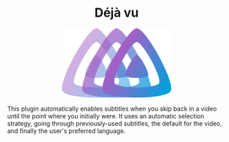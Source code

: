 <h1 align="center">Déjà vu</h1>

<p align="center">

<img alt="Logo" src="https://raw.githubusercontent.com/ImTheSquid/jellyfin-plugin-dejavu/main/img/logo.png" style="max-width: 50%;"/>
</p>

This plugin automatically enables subtitles when you skip back in a video until the point where you initially were.
It uses an automatic selection strategy, going through previously-used subtitles, the default for the video, and finally the user's preferred language.
